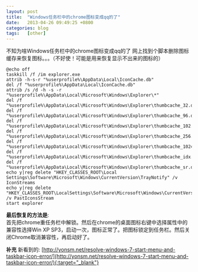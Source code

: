 ```yaml
---
layout: post
title:  "Windows任务栏中的chrome图标变成qq的了"
date:   2013-04-26 09:49:25 +0800
categories: blog
tags:   [other]
---
```

不知为啥Windows任务栏中的chrome图标变成qq的了
网上找到个脚本删除图标缓存来恢复图标。。。（不好使！可能是用来恢复显示不出来的图标的）

    @echo off
    taskkill /f /im explorer.exe
    attrib -h-s-r "%userprofile%\AppData\Local\IconCache.db"
    del /f "%userprofile%\AppData\Local\IconCache.db"
    attrib /s /d -h -s -r "%userprofile%\AppData\Local\Microsoft\Windows\Explorer\*"
    del /f "%userprofile%\AppData\Local\Microsoft\Windows\Explorer\thumbcache_32.db"
    del /f "%userprofile%\AppData\Local\Microsoft\Windows\Explorer\thumbcache_96.db"
    del /f "%userprofile%\AppData\Local\Microsoft\Windows\Explorer\thumbcache_102.db"
    del /f "%userprofile%\AppData\Local\Microsoft\Windows\Explorer\thumbcache_256.db"
    del /f "%userprofile%\AppData\Local\Microsoft\Windows\Explorer\thumbcache_1024.db"
    del /f "%userprofile%\AppData\Local\Microsoft\Windows\Explorer\thumbcache_idx.db"
    del /f "%userprofile%\AppData\Local\Microsoft\Windows\Explorer\thumbcache_sr.db"
    echo y|reg delete "HKEY_CLASSES_ROOT\Local Settings\Software\Microsoft\Windows\CurrentVersion\TrayNotify" /v IconStreams
    echo y|reg delete "HKEY_CLASSES_ROOT\LocalSettings\Software\Microsoft\Windows\CurrentVersion\TrayNotify" /v PastIconsStream
    start explorer

**最后恢复的方法是**:           
首先把chrome重任务栏中解锁。然后在chrome的桌面图标右键中选择属性中的兼容性选择Win XP SP3，启动一次，图标正常了。把图标锁定到任务栏。然后关闭Chrome取消兼容性，再启动好了。

**补充**
新看到的: [http://yonsm.net/resolve-windows-7-start-menu-and-taskbar-icon-error/](http://yonsm.net/resolve-windows-7-start-menu-and-taskbar-icon-error/){:target="_blank"}